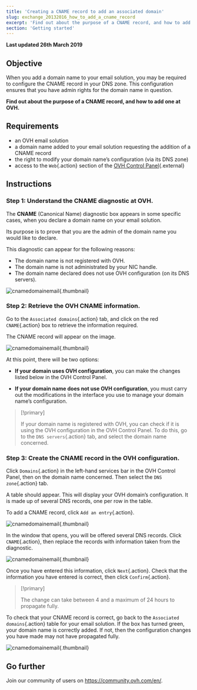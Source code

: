 ```yaml
---
title: 'Creating a CNAME record to add an associated domain'
slug: exchange_20132016_how_to_add_a_cname_record
excerpt: 'Find out about the purpose of a CNAME record, and how to add one at OVH'
section: 'Getting started'
---
```


**Last updated 26th March 2019**

## Objective

When you add a domain name to your email solution, you may be required to configure the CNAME record in your DNS zone. This configuration ensures that you have admin rights for the domain name in question.

**Find out about the purpose of a CNAME record, and how to add one at OVH.**

## Requirements

- an OVH email solution
- a domain name added to your email solution requesting the addition of a CNAME record
- the right to modify your domain name’s configuration (via its DNS zone)
- access to the `Web`{.action} section of the [OVH Control Panel](https://www.ovh.com/auth/?action=gotomanager){.external}

## Instructions

### Step 1: Understand the CNAME diagnostic at OVH.

The **CNAME** (Canonical Name) diagnostic box appears in some specific cases, when you declare a domain name on your email solution.

Its purpose is to prove that you are the admin of the domain name you would like to declare.

This diagnostic can appear for the following reasons:

- The domain name is not registered with OVH.
- The domain name is not administrated by your NIC handle.
- The domain name declared does not use OVH configuration (on its DNS servers).

![cnamedomainemail](images/cname_exchange_diagnostic.png){.thumbnail}

### Step 2: Retrieve the OVH CNAME information.

Go to the `Associated domains`{.action} tab, and click on the red `CNAME`{.action} box to retrieve the information required.

The CNAME record will appear on the image.

![cnamedomainemail](images/cname_exchange_informations.png){.thumbnail}

At this point, there will be two options:

- **If your domain uses OVH configuration**, you can make the changes listed below in the OVH Control Panel.

- **If your domain name does not use OVH configuration**, you must carry out the modifications in the interface you use to manage your domain name’s configuration.

> [!primary]
>
> If your domain name is registered with OVH, you can check if it is using the OVH configuration in the OVH Control Panel. To do this, go to the `DNS servers`{.action} tab, and select the domain name concerned.
>

### Step 3: Create the CNAME record in the OVH configuration.

Click `Domains`{.action} in the left-hand services bar in the OVH Control Panel, then on the domain name concerned. Then select the `DNS zone`{.action} tab.

A table should appear. This will display your OVH domain’s configuration. It is made up of several DNS records, one per row in the table.

To add a CNAME record, click `Add an entry`{.action}.

![cnamedomainemail](images/cname_exchange_add_entry_step1.png){.thumbnail}

In the window that opens, you will be offered several DNS records. Click `CNAME`{.action}, then replace the records with information taken from the diagnostic.

![cnamedomainemail](images/cname_add_entry_dns_zone.png){.thumbnail}

Once you have entered this information, click `Next`{.action}. Check that the information you have entered is correct, then click `Confirm`{.action}.

> [!primary]
>
> The change can take between 4 and a maximum of 24 hours to propagate fully.
>

To check that your CNAME record is correct, go back to the `Associated domains`{.action} table for your email solution. If the box has turned green, your domain name is correctly added. If not, then the configuration changes you have made may not have propagated fully.

![cnamedomainemail](images/cname_exchange_diagnostic_green.png){.thumbnail}

## Go further

Join our community of users on <https://community.ovh.com/en/>.